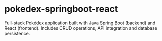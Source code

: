 # pokedex-springboot-react
Full-stack Pokédex application built with Java Spring Boot (backend) and React (frontend). Includes CRUD operations, API integration and database persistence.
